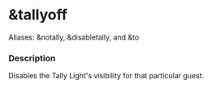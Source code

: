 # \&tallyoff

Aliases: \&notally, \&disabletally, and \&to

### Description

Disables the Tally Light's visibility for that particular guest.&#x20;

